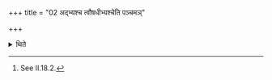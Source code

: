 +++
title = "02 अद्भ्यश्च त्वौषधीभ्यश्चेति पञ्चमञ्"

+++

<details><summary>थिते</summary>

2. In the case of (sacrificers) belonging to Jamadgni-family, fifth with adbhyaśca tvāuṣadhibhyaḥ.[^1]  


[^1]: See II.18.2.
</details>

